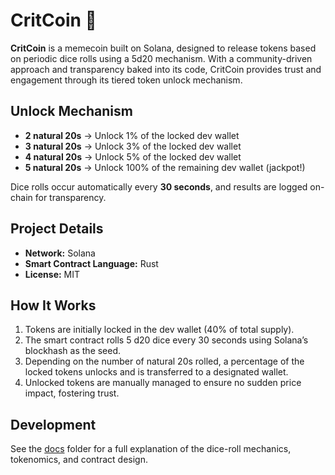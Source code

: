 # CritCoin 🎲  
**CritCoin** is a memecoin built on Solana, designed to release tokens based on periodic dice rolls using a 5d20 mechanism. With a community-driven approach and transparency baked into its code, CritCoin provides trust and engagement through its tiered token unlock mechanism.  

## Unlock Mechanism  
- **2 natural 20s** → Unlock 1% of the locked dev wallet  
- **3 natural 20s** → Unlock 3% of the locked dev wallet  
- **4 natural 20s** → Unlock 5% of the locked dev wallet  
- **5 natural 20s** → Unlock 100% of the remaining dev wallet (jackpot!)  

Dice rolls occur automatically every **30 seconds**, and results are logged on-chain for transparency.  

## Project Details  
- **Network:** Solana  
- **Smart Contract Language:** Rust  
- **License:** MIT  

## How It Works  
1. Tokens are initially locked in the dev wallet (40% of total supply).  
2. The smart contract rolls 5 d20 dice every 30 seconds using Solana’s blockhash as the seed.  
3. Depending on the number of natural 20s rolled, a percentage of the locked tokens unlocks and is transferred to a designated wallet.  
4. Unlocked tokens are manually managed to ensure no sudden price impact, fostering trust.  

## Development  
See the [docs](./docs/overview.md) folder for a full explanation of the dice-roll mechanics, tokenomics, and contract design.  

